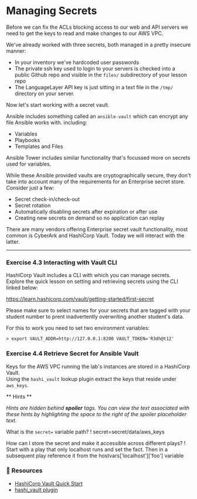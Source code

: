# Managing Secrets

Before we can fix the ACLs blocking access to our web and API servers we need to get the keys
to read and make changes to our AWS VPC.

We've already worked with three secrets, both managed in a pretty insecure manner:

* In your inventory we've hardcoded user passwords
* The private ssh key used to login to your servers is checked into a public Github repo and 
  visible in the `files/` subdirectory of your lesson repo
* The LanguageLayer API key is just sitting in a text file in the `/tmp/` directory on your
  server.

Now let's start working with a secret vault.

Ansible includes something called an `ansible-vault` which can encrypt any file Ansible works with.
including:

* Variables
* Playbooks
* Templates and Files

Ansible Tower includes similar functionality that's focussed more on secrets used for variables.

While these Ansible provided vaults are cryptographically secure, they don't take into account many of the
requirements for an Enterprise secret store.  Consider just a few:

* Secret check-in/check-out
* Secret rotation
* Automatically disabling secrets after expiration or after use
* Creating new secrets on demand so no application can replay

There are many vendors offering Enterprise secret vault functionality, most common is CyberArk and HashiCorp Vault.
Today we will interact with the latter.

<hr>

### Exercise 4.3 Interacting with Vault CLI

HashiCorp Vault includes a CLI with which you can manage secrets.  
Explore the quick lesson on setting and retrieving secrets using the CLI linked below:

https://learn.hashicorp.com/vault/getting-started/first-secret

Please make sure to select names for your secrets that are tagged with your student number to prent inadvertently
overwriting another student's data.

For this to work you need to set two environment variables: 

```
> export VAULT_ADDR=http://127.0.0.1:8200 VAULT_TOKEN='R3dh@t12'
```


### Exercise 4.4 Retrieve Secret for Ansible Vault

Keys for the AWS VPC running the lab's instances are stored in a HashiCorp Vault.  
Using the `hashi_vault` lookup plugin extract the keys that reside under `aws_keys`.


** Hints **

*Hints are hidden behind **spoiler** tags.  You can view the text associated with these hints by highlighting the space to the right of the *spoiler* placeholder text.*

What is the `secret=` variable path?
! secret=secret/data/aws_keys

How can I store the secret and make it accessible across different plays?
! Start with a play that only localhost runs and set the fact.  Then in a subsequent play reference it from the hostvars['localhost']['foo'] variable


### 📗 Resources

 - [HashiCorp Vault Quick Start](https://learn.hashicorp.com/vault/getting-started/first-secret)
 - [hashi_vault plugin](https://docs.ansible.com/ansible/latest/plugins/lookup/hashi_vault.html)

